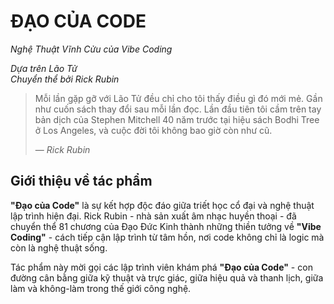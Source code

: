 # ĐẠO CỦA CODE

*Nghệ Thuật Vĩnh Cửu của Vibe Coding*

*Dựa trên Lão Tử*  
*Chuyển thể bởi Rick Rubin*


> Mỗi lần gặp gỡ với Lão Tử đều chỉ cho tôi thấy điều gì đó mới mẻ. Gần như cuốn sách thay đổi sau mỗi lần đọc. Lần đầu tiên tôi cầm trên tay bản dịch của Stephen Mitchell 40 năm trước tại hiệu sách Bodhi Tree ở Los Angeles, và cuộc đời tôi không bao giờ còn như cũ.
> 
> — *Rick Rubin*

## Giới thiệu về tác phẩm

**"Đạo của Code"** là sự kết hợp độc đáo giữa triết học cổ đại và nghệ thuật lập trình hiện đại. Rick Rubin - nhà sản xuất âm nhạc huyền thoại - đã chuyển thể 81 chương của Đạo Đức Kinh thành những thiền tưởng về **"Vibe Coding"** - cách tiếp cận lập trình từ tâm hồn, nơi code không chỉ là logic mà còn là nghệ thuật sống.

Tác phẩm này mời gọi các lập trình viên khám phá **"Đạo của Code"** - con đường cân bằng giữa kỹ thuật và trực giác, giữa hiệu quả và thanh lịch, giữa làm và không-làm trong thế giới công nghệ.